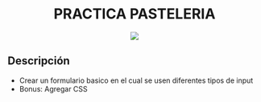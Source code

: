<h1 align="center"> PRACTICA PASTELERIA </h1>

<p align="center"><img src="./IMG/LaunchX.png"/></p> 

## Descripción

- Crear un formulario basico en el cual se usen diferentes tipos de input
- Bonus: Agregar CSS